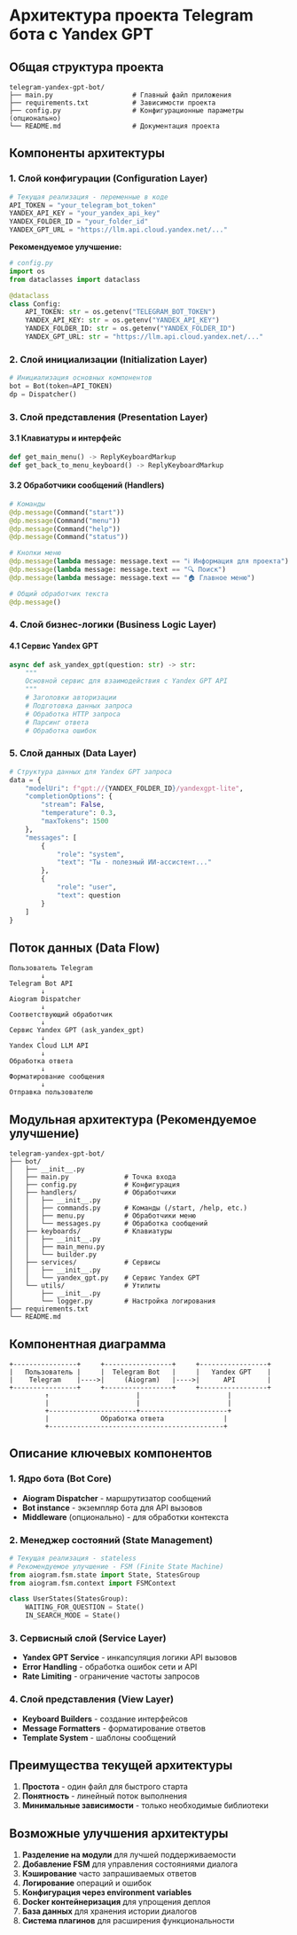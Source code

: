 # Архитектура проекта Telegram бота с Yandex GPT

## Общая структура проекта

```
telegram-yandex-gpt-bot/
├── main.py                    # Главный файл приложения
├── requirements.txt           # Зависимости проекта
├── config.py                  # Конфигурационные параметры (опционально)
└── README.md                  # Документация проекта
```

## Компоненты архитектуры

### 1. **Слой конфигурации (Configuration Layer)**
```python
# Текущая реализация - переменные в коде
API_TOKEN = "your_telegram_bot_token"
YANDEX_API_KEY = "your_yandex_api_key"
YANDEX_FOLDER_ID = "your_folder_id"
YANDEX_GPT_URL = "https://llm.api.cloud.yandex.net/..."
```

**Рекомендуемое улучшение:**
```python
# config.py
import os
from dataclasses import dataclass

@dataclass
class Config:
    API_TOKEN: str = os.getenv("TELEGRAM_BOT_TOKEN")
    YANDEX_API_KEY: str = os.getenv("YANDEX_API_KEY")
    YANDEX_FOLDER_ID: str = os.getenv("YANDEX_FOLDER_ID")
    YANDEX_GPT_URL: str = "https://llm.api.cloud.yandex.net/..."
```

### 2. **Слой инициализации (Initialization Layer)**
```python
# Инициализация основных компонентов
bot = Bot(token=API_TOKEN)
dp = Dispatcher()
```

### 3. **Слой представления (Presentation Layer)**
#### 3.1 Клавиатуры и интерфейс
```python
def get_main_menu() -> ReplyKeyboardMarkup
def get_back_to_menu_keyboard() -> ReplyKeyboardMarkup
```

#### 3.2 Обработчики сообщений (Handlers)
```python
# Команды
@dp.message(Command("start"))
@dp.message(Command("menu")) 
@dp.message(Command("help"))
@dp.message(Command("status"))

# Кнопки меню
@dp.message(lambda message: message.text == "ℹ️ Информация для проекта")
@dp.message(lambda message: message.text == "🔍 Поиск")
@dp.message(lambda message: message.text == "🏠 Главное меню")

# Общий обработчик текста
@dp.message()
```

### 4. **Слой бизнес-логики (Business Logic Layer)**
#### 4.1 Сервис Yandex GPT
```python
async def ask_yandex_gpt(question: str) -> str:
    """
    Основной сервис для взаимодействия с Yandex GPT API
    """
    # Заголовки авторизации
    # Подготовка данных запроса
    # Обработка HTTP запроса
    # Парсинг ответа
    # Обработка ошибок
```

### 5. **Слой данных (Data Layer)**
```python
# Структура данных для Yandex GPT запроса
data = {
    "modelUri": f"gpt://{YANDEX_FOLDER_ID}/yandexgpt-lite",
    "completionOptions": {
        "stream": False,
        "temperature": 0.3,
        "maxTokens": 1500
    },
    "messages": [
        {
            "role": "system",
            "text": "Ты - полезный ИИ-ассистент..."
        },
        {
            "role": "user",
            "text": question
        }
    ]
}
```

## Поток данных (Data Flow)

```
Пользователь Telegram
        ↓
Telegram Bot API
        ↓
Aiogram Dispatcher
        ↓
Соответствующий обработчик
        ↓
Сервис Yandex GPT (ask_yandex_gpt)
        ↓
Yandex Cloud LLM API
        ↓
Обработка ответа
        ↓
Форматирование сообщения
        ↓
Отправка пользователю
```

## Модульная архитектура (Рекомендуемое улучшение)

```
telegram-yandex-gpt-bot/
├── bot/
│   ├── __init__.py
│   ├── main.py              # Точка входа
│   ├── config.py            # Конфигурация
│   ├── handlers/            # Обработчики
│   │   ├── __init__.py
│   │   ├── commands.py      # Команды (/start, /help, etc.)
│   │   ├── menu.py          # Обработчики меню
│   │   └── messages.py      # Обработка сообщений
│   ├── keyboards/           # Клавиатуры
│   │   ├── __init__.py
│   │   ├── main_menu.py
│   │   └── builder.py
│   ├── services/            # Сервисы
│   │   ├── __init__.py
│   │   └── yandex_gpt.py    # Сервис Yandex GPT
│   └── utils/               # Утилиты
│       ├── __init__.py
│       └── logger.py        # Настройка логирования
├── requirements.txt
└── README.md
```

## Компонентная диаграмма

```
+----------------+     +-----------------+     +-----------------+
|   Пользователь |     |  Telegram Bot   |     |   Yandex GPT    |
|    Telegram    |---->|     (Aiogram)   |---->|      API        |
+----------------+     +-----------------+     +-----------------+
         ↑                      |                      |
         |                      |                      |
         +----------------------+----------------------+
         |             Обработка ответа               |
         +--------------------------------------------+
```

## Описание ключевых компонентов

### 1. **Ядро бота (Bot Core)**
- **Aiogram Dispatcher** - маршрутизатор сообщений
- **Bot instance** - экземпляр бота для API вызовов
- **Middleware** (опционально) - для обработки контекста

### 2. **Менеджер состояний (State Management)**
```python
# Текущая реализация - stateless
# Рекомендуемое улучшение - FSM (Finite State Machine)
from aiogram.fsm.state import State, StatesGroup
from aiogram.fsm.context import FSMContext

class UserStates(StatesGroup):
    WAITING_FOR_QUESTION = State()
    IN_SEARCH_MODE = State()
```

### 3. **Сервисный слой (Service Layer)**
- **Yandex GPT Service** - инкапсуляция логики API вызовов
- **Error Handling** - обработка ошибок сети и API
- **Rate Limiting** - ограничение частоты запросов

### 4. **Слой представления (View Layer)**
- **Keyboard Builders** - создание интерфейсов
- **Message Formatters** - форматирование ответов
- **Template System** - шаблоны сообщений

## Преимущества текущей архитектуры

1. **Простота** - один файл для быстрого старта
2. **Понятность** - линейный поток выполнения
3. **Минимальные зависимости** - только необходимые библиотеки

## Возможные улучшения архитектуры

1. **Разделение на модули** для лучшей поддерживаемости
2. **Добавление FSM** для управления состояниями диалога
3. **Кэширование** часто запрашиваемых ответов
4. **Логирование** операций и ошибок
5. **Конфигурация через environment variables**
6. **Docker контейнеризация** для упрощения деплоя
7. **База данных** для хранения истории диалогов
8. **Система плагинов** для расширения функциональности